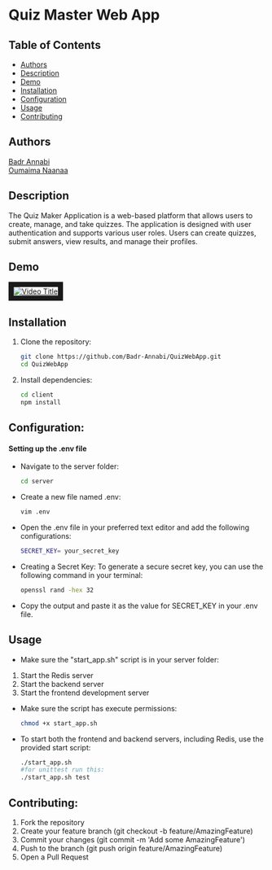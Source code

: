 # Quiz Master Web App

## Table of Contents

- [Authors](#authors)
- [Description](#description)
- [Demo](#demo)
- [Installation](#installation)
- [Configuration](#configuration)
- [Usage](#usage)
- [Contributing](#contributing)

## Authors
<a href="https://github.com/Badr-Annabi"> Badr Annabi</a><br>
<a href="https://github.com/naanaa59"> Oumaima Naanaa</a><br>

## Description
The Quiz Maker Application is a web-based platform that allows users to create, manage, and take quizzes. The application is designed with user authentication and supports various user roles.
Users can create quizzes, submit answers, view results, and manage their profiles.

## Demo
<a href="https://www.youtube.com/watch?v=e1YPczDhqs4" target="_blank">
 <img src="https://img.youtube.com/vi/e1YPczDhqs4/0.jpg" alt="Video Title" width="auto" height="auto" border="10" />
</a>

## Installation

1. Clone the repository:
   ```bash
   git clone https://github.com/Badr-Annabi/QuizWebApp.git
   cd QuizWebApp
2. Install dependencies:
    ```bash
    cd client
    npm install

## Configuration:
   #### Setting up the .env file

- Navigate to the server folder:
    ```bash
    cd server

- Create a new file named .env:
    ```bash
    vim .env

- Open the .env file in your preferred text editor and add the following configurations:
    ```bash
    SECRET_KEY= your_secret_key

- Creating a Secret Key:
 To generate a secure secret key, you can use the following command in your terminal:
    ```bash
    openssl rand -hex 32
- Copy the output and paste it as the value for SECRET_KEY in your .env file.

## Usage

- Make sure the "start_app.sh" script is in your server folder:

1.  Start the Redis server
2. Start the backend server
3. Start the frontend development server

- Make sure the script has execute permissions:
    ```bash
    chmod +x start_app.sh
 - To start both the frontend and backend servers, including Redis, use the provided start script:
    ```bash
    ./start_app.sh
    #for unittest run this:
    ./start_app.sh test

## Contributing:

1. Fork the repository 
2. Create your feature branch (git checkout -b feature/AmazingFeature)
3. Commit your changes (git commit -m 'Add some AmazingFeature')
4. Push to the branch (git push origin feature/AmazingFeature)
5. Open a Pull Request
